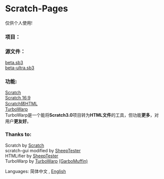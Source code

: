 # Scratch-Pages
仅供个人使用!  

### 项目：

### 源文件：
[beta.sb3](bin/beta.sb3)  
[beta-ultra.sb3](bin/beta-ultra.sb3)  

### 功能:  
[Scratch](gui/)  
[Scratch 16:9](gui/16-9/index.html)  
[Scratch转HTML](htmlifier/)  
[TurboWarp](turbowarp/)  
TurboWarp是一个能将**Scratch3.0**项目转为**HTML文件**的工具，但功能**更多**，对用户**更友好**。  

### Thanks to:
Scratch by [Scratch](https://github.com/LLK)  
scratch-gui modified by [SheepTester](https://github.com/SheepTester)  
HTMLifier by [SheepTester](https://github.com/SheepTester)  
TurboWarp by [TurboWarp](https://github.com/TurboWarp) [(GarboMuffin)](https://github.com/GarboMuffin)  

Languages: 简体中文 , [English](README_en.md)
